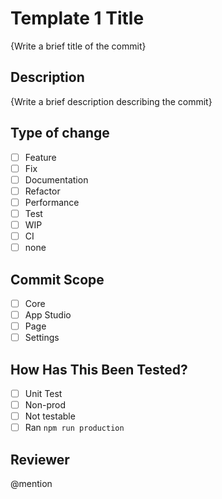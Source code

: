 # Template 1 Title
{Write a brief title of the commit}
## Description
{Write a brief description describing the commit}


## Type of change
- [ ] Feature
- [ ] Fix
- [ ] Documentation
- [ ] Refactor
- [ ] Performance
- [ ] Test
- [ ] WIP
- [ ] CI
- [ ] none
## Commit Scope
- [ ] Core
- [ ] App Studio
- [ ] Page
- [ ] Settings

## How Has This Been Tested?
- [ ] Unit Test
- [ ] Non-prod
- [ ] Not testable
- [ ] Ran `npm run production`

## Reviewer
@mention
